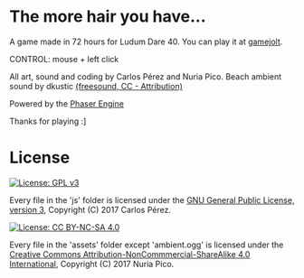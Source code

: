# The more hair you have...

A game made in 72 hours for Ludum Dare 40. You can play it at [gamejolt](https://gamejolt.com/games/ld40/301671).

CONTROL: mouse + left click

All art, sound and coding by Carlos Pérez and Nuria Pico.
Beach ambient sound by dkustic [(freesound, CC - Attribution)](https://freesound.org/people/dkustic/)

Powered by the [Phaser Engine](https://phaser.io/)

Thanks for playing :]

# License

[![License: GPL v3](https://img.shields.io/badge/License-GPL%20v3-blue.svg)](https://www.gnu.org/licenses/gpl-3.0)

Every file in the 'js' folder is licensed under the [GNU General Public License, version 3](https://www.gnu.org/licenses/gpl-3.0), Copyright (C) 2017 Carlos Pérez.

[![License: CC BY-NC-SA 4.0](https://img.shields.io/badge/License-CC%20BY--NC--SA%204.0-lightgrey.svg)](https://creativecommons.org/licenses/by-nc-sa/4.0/)

Every file in the 'assets' folder except 'ambient.ogg' is licensed under the [Creative Commons Attribution-NonCommmercial-ShareAlike 4.0 International](https://creativecommons.org/licenses/by-nc-sa/4.0/), Copyright (C) 2017 Nuria Pico.